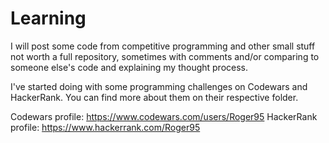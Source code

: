 # Learning

I will post some code from competitive programming and other small stuff not worth a full repository, sometimes with comments and/or comparing to someone else's code and explaining my thought process.

I've started doing with some programming challenges on Codewars and HackerRank. You can find more about them on their respective folder.

Codewars profile: https://www.codewars.com/users/Roger95
HackerRank profile: https://www.hackerrank.com/Roger95
